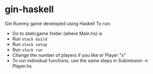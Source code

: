 # gin-haskell
Gin Rummy game developed using Haskell
To run:
- Go to staticgame folder (where Main.hs) is
- Run `stack build`
- Run `stack setup`
- Run `stack run`
- Change the number of players if you like or Player "x"
- To run individual functions, use the same steps in Submission -> Player.hs

